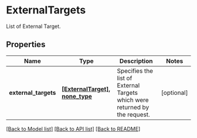 # ExternalTargets

List of External Target.

## Properties
Name | Type | Description | Notes
------------ | ------------- | ------------- | -------------
**external_targets** | [**[ExternalTarget], none_type**](ExternalTarget.md) | Specifies the list of External Targets which were returned by the request. | [optional] 

[[Back to Model list]](../README.md#documentation-for-models) [[Back to API list]](../README.md#documentation-for-api-endpoints) [[Back to README]](../README.md)


